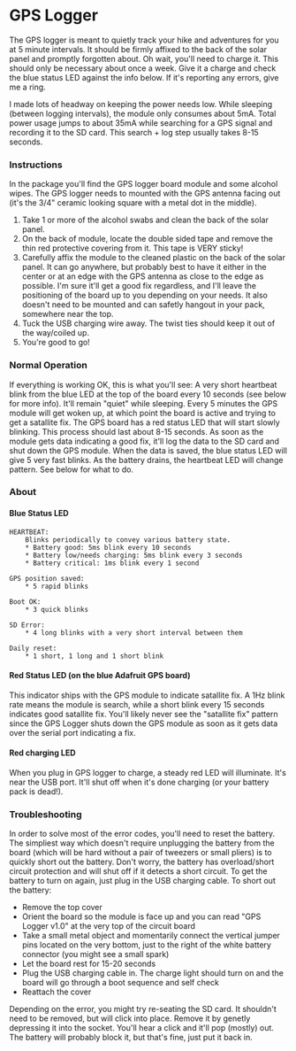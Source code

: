 GPS Logger
==========
The GPS logger is meant to quietly track your hike and adventures for you at 5 minute intervals.  It should be firmly affixed to the back of the solar panel and promptly forgotten about.  Oh wait, you'll need to charge it.  This should only be necessary about once a week.  Give it a charge and check the blue status LED against the info below.  If it's reporting any errors, give me a ring.

I made lots of headway on keeping the power needs low.  While sleeping (between logging intervals), the module only consumes about 5mA.  Total power usage jumps to about 35mA while searching for a GPS signal and recording it to the SD card.  This search + log step usually takes 8-15 seconds.


### Instructions
In the package you'll find the GPS logger board module and some alcohol wipes.  The GPS logger needs to mounted with the GPS antenna facing out (it's the 3/4" ceramic looking square with a metal dot in the middle).

1)  Take 1 or more of the alcohol swabs and clean the back of the solar panel.
2)  On the back of module, locate the double sided tape and remove the thin red protective covering from it.  This tape is VERY sticky!
3)  Carefully affix the module to the cleaned plastic on the back of the solar panel.  It can go anywhere, but probably best to have it either in the center or at an edge with the GPS antenna as close to the edge as possible.  I'm sure it'll get a good fix regardless, and I'll leave the positioning of the board up to you depending on your needs.  It also doesn't need to be mounted and can safetly hangout in your pack, somewhere near the top.
4)  Tuck the USB charging wire away.  The twist ties should keep it out of the way/coiled up.
5)  You're good to go!


### Normal Operation
If everything is working OK, this is what you'll see:  A very short heartbeat blink from the blue LED at the top of the board every 10 seconds (see below for more info).  It'll remain "quiet" while sleeping.  Every 5 minutes the GPS module will get woken up, at which point the board is active and trying to get a satallite fix.  The GPS board has a red status LED that will start slowly blinking.  This process should last about 8-15 seconds.  As soon as the module gets data indicating a good fix, it'll log the data to the SD card and shut down the GPS module.  When the data is saved, the blue status LED will give 5 very fast blinks.
As the battery drains, the heartbeat LED will change pattern.  See below for what to do.


### About
#### Blue Status LED
	HEARTBEAT:
		Blinks periodically to convey various battery state.
		* Battery good: 5ms blink every 10 seconds
		* Battery low/needs charging: 5ms blink every 3 seconds
		* Battery critical: 1ms blink every 1 second

	GPS position saved:
		* 5 rapid blinks

	Boot OK:
		* 3 quick blinks

	SD Error:
		* 4 long blinks with a very short interval between them

	Daily reset:
		* 1 short, 1 long and 1 short blink


#### Red Status LED (on the blue Adafruit GPS board)
This indicator ships with the GPS module to indicate satallite fix.  A 1Hz blink rate means the module is search, while a short blink every 15 seconds indicates good satallite fix.  You'll likely never see the "satallite fix" pattern since the GPS Logger shuts down the GPS module as soon as it gets data over the serial port indicating a fix.

#### Red charging LED
When you plug in GPS logger to charge, a steady red LED will illuminate.  It's near the USB port.  It'll shut off when it's done charging (or your battery pack is dead!).


### Troubleshooting
In order to solve most of the error codes, you'll need to reset the battery.  The simpliest way which doesn't require unplugging the battery from the board (which will be hard without a pair of tweezers or small pliers) is to quickly short out the battery.  Don't worry, the battery has overload/short circuit protection and will shut off if it detects a short circuit.  To get the battery to turn on again, just plug in the USB charging cable.  To short out the battery:
  * Remove the top cover
  * Orient the board so the module is face up and you can read "GPS Logger v1.0" at the very top of the circuit board
  * Take a small metal object and momentarily connect the vertical jumper pins located on the very bottom, just to the right of the white battery connector (you might see a small spark)
  * Let the board rest for 15-20 seconds
  * Plug the USB charging cable in.  The charge light should turn on and the board will go through a boot sequence and self check
  * Reattach the cover

  Depending on the error, you might try re-seating the SD card.  It shouldn't need to be removed, but will click into place.  Remove it by genetly depressing it into the socket. You'll hear a click and it'll pop (mostly) out.  The battery will probably block it, but that's fine, just put it back in.
